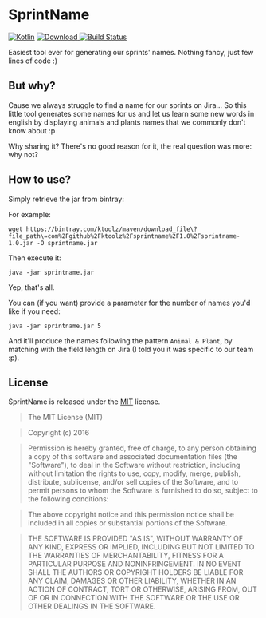 # SprintName

[![Kotlin](https://img.shields.io/badge/kotlin-1.0.1-blue.svg)](http://kotlinlang.org) [ ![Download](https://api.bintray.com/packages/ktoolz/maven/sprintname/images/download.svg) ](https://bintray.com/ktoolz/maven/sprintname/_latestVersion) [![Build Status](https://travis-ci.org/ktoolz/sprintname.svg?branch=master)](https://travis-ci.org/ktoolz/sprintname)

Easiest tool ever for generating our sprints' names. Nothing fancy, just few lines of code :)

## But why?

Cause we always struggle to find a name for our sprints on Jira... So this little tool generates some names for us and let us learn some new words in english by displaying animals and plants names that we commonly don't know about :p

Why sharing it? There's no good reason for it, the real question was more: why not?

## How to use?

Simply retrieve the jar from bintray:

For example:

`wget https://bintray.com/ktoolz/maven/download_file\?file_path\=com%2Fgithub%2Fktoolz%2Fsprintname%2F1.0%2Fsprintname-1.0.jar -O sprintname.jar`

Then execute it:

`java -jar sprintname.jar`

Yep, that's all.

You can (if you want) provide a parameter for the number of names you'd like if you need:

`java -jar sprintname.jar 5`

And it'll produce the names following the pattern `Animal & Plant`, by matching with the field length on Jira (I told you it was specific to our team :p).

## License

SprintName is released under the [MIT](http://opensource.org/licenses/MIT) license.

>The MIT License (MIT)

>Copyright (c) 2016

>Permission is hereby granted, free of charge, to any person obtaining a copy
>of this software and associated documentation files (the "Software"), to deal
>in the Software without restriction, including without limitation the rights
>to use, copy, modify, merge, publish, distribute, sublicense, and/or sell
>copies of the Software, and to permit persons to whom the Software is
>furnished to do so, subject to the following conditions:

>The above copyright notice and this permission notice shall be included in
>all copies or substantial portions of the Software.

>THE SOFTWARE IS PROVIDED "AS IS", WITHOUT WARRANTY OF ANY KIND, EXPRESS OR
>IMPLIED, INCLUDING BUT NOT LIMITED TO THE WARRANTIES OF MERCHANTABILITY,
>FITNESS FOR A PARTICULAR PURPOSE AND NONINFRINGEMENT. IN NO EVENT SHALL THE
>AUTHORS OR COPYRIGHT HOLDERS BE LIABLE FOR ANY CLAIM, DAMAGES OR OTHER
>LIABILITY, WHETHER IN AN ACTION OF CONTRACT, TORT OR OTHERWISE, ARISING FROM,
>OUT OF OR IN CONNECTION WITH THE SOFTWARE OR THE USE OR OTHER DEALINGS IN
>THE SOFTWARE.

